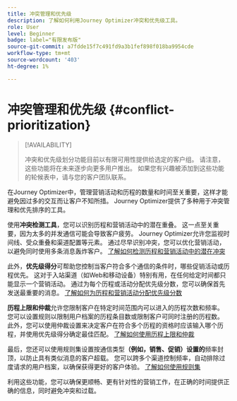 ```yaml
---
title: 冲突管理和优先级
description: 了解如何利用Journey Optimizer冲突和优先级工具。
role: User
level: Beginner
badge: label="有限发布版"
source-git-commit: a7fdde15f7c491fd9a3b1fef898f018ba9954cde
workflow-type: tm+mt
source-wordcount: '403'
ht-degree: 1%

---
```



# 冲突管理和优先级 {#conflict-prioritization}

>[!AVAILABILITY]
>
>冲突和优先级划分功能目前以有限可用性提供给选定的客户组。 请注意，这些功能将在未来逐步向更多用户推出。 如果您有兴趣被添加到这些功能的轮候表中，请与您的客户团队联系。

在Journey Optimizer中，管理营销活动和历程的数量和时间至关重要，这样才能避免因过多的交互而让客户不知所措。 Journey Optimizer提供了多种用于冲突管理和优先排序的工具。

使用&#x200B;**冲突检测工具**，您可以识别历程和营销活动中的潜在重叠。 这一点至关重要，因为太多的并发通信可能会导致客户疲劳。 Journey Optimizer允许您监视时间线、受众重叠和渠道配置等元素。 通过尽早识别冲突，您可以优化营销活动，以避免同时使用多条消息轰炸客户。 [了解如何检测历程和营销活动中的潜在冲突](conflicts.md)

此外，**优先级得分**&#x200B;可帮助您控制当客户符合多个通信的条件时，哪些促销活动或历程优先。 这对于入站渠道（如Web和移动设备）特别有用，在任何给定时间都只能显示一个营销活动。 通过为每个历程或活动分配优先级分数，您可以确保首先发送最重要的消息。 [了解如何为历程和营销活动分配优先级分数](priority-scores.md)

**历程上限和仲裁**&#x200B;允许您限制客户在特定时间范围内可以进入的历程次数和频率。 您可以设置规则以限制用户档案的历程条目数或限制客户可同时注册的历程数。 此外，您可以使用仲裁设置来决定客户在符合多个历程的资格时应该输入哪个历程，并使用优先级得分确定最佳匹配。 [了解如何使用历程上限和仲裁](journey-capping.md)

最后，您还可以使用规则集设置按通信类型&#x200B;**（例如，销售、促销）设置的**&#x200B;频率封顶，以防止具有类似消息的客户超载。 您可以跨多个渠道控制频率，自动排除过度请求的用户档案，以确保获得更好的客户体验。 [了解如何使用规则集](../configuration/rule-sets.md)</li></ul>

利用这些功能，您可以确保更顺畅、更有针对性的营销工作，在正确的时间提供正确的信息，同时避免冲突和过载。
